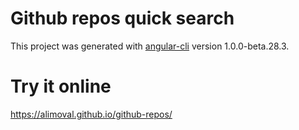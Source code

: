 # Github repos quick search

This project was generated with [angular-cli](https://github.com/angular/angular-cli) version 1.0.0-beta.28.3.

# Try it online

https://alimoval.github.io/github-repos/
